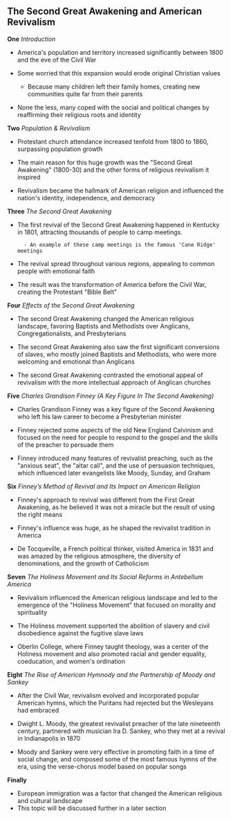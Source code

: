 ## The Second Great Awakening and American Revivalism

**One** _Introduction_

- America's population and territory increased significantly between 1800 and the eve of the Civil War

- Some worried that this expansion would erode original Christian values

  - Because many children left their family homes, creating new communities quite far from their parents

- None the less, many coped with the social and political changes by reaffirming their religious roots and identity

**Two** _Population & Revivalism_

- Protestant church attendance increased tenfold from 1800 to 1860, surpassing population growth

- The main reason for this huge growth was the "Second Great Awakening" (1800-30) and the other forms of religious revivalism it inspired

- Revivalism became the hallmark of American religion and influenced the nation's identity, independence, and democracy

**Three** _The Second Great Awakening_

- The first revival of the Second Great Awakening happened in Kentucky in 1801, attracting thousands of people to camp meetings.

        - An example of these camp meetings is the famous 'Cane Ridge' meetings

- The revival spread throughout various regions, appealing to common people with emotional faith

- The result was the transformation of America before the Civil War, creating the Protestant "Bible Belt"

**Four** _Effects of the Second Great Awakening_

- The second Great Awakening changed the American religious landscape, favoring Baptists and Methodists over Anglicans, Congregationalists, and Presbyterians

- The second Great Awakening also saw the first significant conversions of slaves, who mostly joined Baptists and Methodists, who were more welcoming and emotional than Anglicans

- The second Great Awakening contrasted the emotional appeal of revivalism with the more intellectual approach of Anglican churches

**Five** _Charles Grandison Finney (A Key Figure In The Second Awakening)_ 

- Charles Grandison Finney was a key figure of the Second Awakening who left his law career to become a Presbyterian minister

- Finney rejected some aspects of the old New England Calvinism and focused on the need for people to respond to the gospel and the skills of the preacher to persuade them

- Finney introduced many features of revivalist preaching, such as the "anxious seat", the "altar call", and the use of persuasion techniques, which influenced later evangelists like Moody, Sunday, and Graham

**Six** _Finney’s Method of Revival and Its Impact on American Religion_

- Finney's approach to revival was different from the First Great Awakening, as he believed it was not a miracle but the result of using the right means

- Finney's influence was huge, as he shaped the revivalist tradition in America

- De Tocqueville, a French political thinker, visited America in 1831 and was amazed by the religious atmosphere, the diversity of denominations, and the growth of Catholicism

**Seven** _The Holiness Movement and Its Social Reforms in Antebellum America_

- Revivalism influenced the American religious landscape and led to the emergence of the "Holiness Movement" that focused on morality and spirituality

- The Holiness movement supported the abolition of slavery and civil disobedience against the fugitive slave laws

- Oberlin College, where Finney taught theology, was a center of the Holiness movement and also promoted racial and gender equality, coeducation, and women's ordination

**Eight** _The Rise of American Hymnody and the Partnership of Moody and Sankey_

- After the Civil War, revivalism evolved and incorporated popular American hymns, which the Puritans had rejected but the Wesleyans had embraced

- Dwight L. Moody, the greatest revivalist preacher of the late nineteenth century, partnered with musician Ira D. Sankey, who they met at a revival in Indianapolis in 1870

- Moody and Sankey were very effective in promoting faith in a time of social change, and composed some of the most famous hymns of the era, using the verse-chorus model based on popular songs

**Finally**

- European immigration was a factor that changed the American religious and cultural landscape
- This topic will be discussed further in a later section
